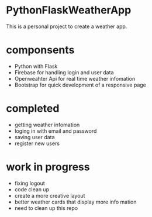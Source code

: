 # PythonFlaskWeatherApp
This is a personal project to create a weather app.

# componsents
 - Python with Flask 
 - Firebase for handling login and user data 
 - Openweahter Api for real time weather infomation 
 - Bootstrap for quick development of a responsive page 
 
 # completed 
 - getting weather infomation 
 - loging in with email and password
 - saving user data
 - register new users 
 
 # work in progress
 - fixing logout
 - code clean up
 - create a more creative layout 
 - better weather cards that display more info mation 
 - need to clean up this repo
